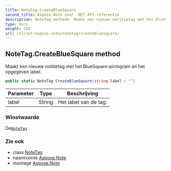 ```yaml
---
title: NoteTag.CreateBlueSquare
second_title: Aspose.Note voor .NET API-referentie
description: NoteTag methode. Maakt een nieuwe notitietag met het BlueSquarepictogram en het opgegeven label.
type: docs
weight: 150
url: /nl/net/aspose.note/notetag/createbluesquare/
---
```

## NoteTag.CreateBlueSquare method

Maakt een nieuwe notitietag met het BlueSquare-pictogram en het opgegeven label.

```csharp
public static NoteTag CreateBlueSquare(string label = "")
```

| Parameter | Type | Beschrijving |
| --- | --- | --- |
| label | String | Het label van de tag. |

### Winstwaarde

De[`NoteTag`](../) .

### Zie ook

* class [NoteTag](../)
* naamruimte [Aspose.Note](../../notetag/)
* montage [Aspose.Note](../../../)


